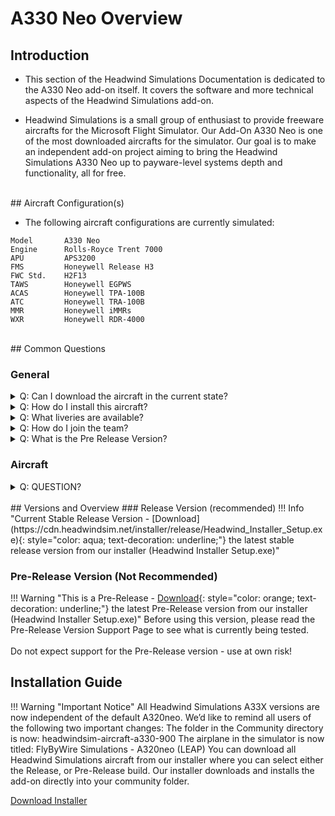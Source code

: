 # A330 Neo Overview

## Introduction

* This section of the Headwind Simulations Documentation is dedicated to the A330 Neo add-on itself. It covers the software and more technical aspects of the Headwind Simulations add-on.

* Headwind Simulations is a small group of enthusiast to provide freeware aircrafts for the Microsoft Flight Simulator. Our Add-On A330 Neo is one of the most downloaded aircrafts for the simulator. Our goal is to make an independent add-on project aiming to bring the Headwind Simulations A330 Neo up to payware-level systems depth and functionality, all for free.
<br>
## Aircraft Configuration(s)

* The following aircraft configurations are currently simulated:
```
Model       A330 Neo
Engine      Rolls-Royce Trent 7000
APU         APS3200
FMS         Honeywell Release H3
FWC Std.    H2F13
TAWS        Honeywell EGPWS
ACAS        Honeywell TPA-100B
ATC         Honeywell TRA-100B
MMR         Honeywell iMMRs
WXR         Honeywell RDR-4000
```
<br>
## Common Questions

### General

<details>
<summary>Q: Can I download the aircraft in the current state?</summary>
Yes, see Downloads Section.
</details>

<details>
<summary>Q: How do I install this aircraft?</summary>
Visit our Installation Guide Here (insert hyperlink at somepoint please and ty).
</details>

<details>
<summary>Q: What liveries are available?</summary>
Headwind Simulations provides our own branded livery as well as over 10 highyly detailed liverys in our livery pack found on our installer, Or alternatively download compatible liveries from Flightsim.to.
</details>

<details>
<summary>Q: How do I join the team?</summary>
Head over to the 'About Us' section and join our Discord to get started.
</details>

<details>
<summary>Q: What is the Pre Release Version?</summary>
Pre Release version include new features introduced by Headwind Simulations. Due to this some bugs/issues may occur when using our aircraft. It's important to understand that we are a small team, and that it takes time in order for us to ammend all of the bugs/issues, in order for the build to be ready for its stable release.
</details>

### Aircraft
<details>
<summary>Q: QUESTION?</summary>
ANSWER
</details>
<br>
## Versions and Overview
### Release Version (recommended)
!!! Info "Current Stable Release Version - [Download](https://cdn.headwindsim.net/installer/release/Headwind_Installer_Setup.exe){: style="color: aqua; text-decoration: underline;"} the latest stable release version from our installer (Headwind Installer Setup.exe)"

### Pre-Release Version (Not Recommended)
!!! Warning "This is a Pre-Release - [Download](https://cdn.headwindsim.net/installer/release/Headwind_Installer_Setup.exe){: style="color: orange; text-decoration: underline;"} the latest Pre-Release version from our installer (Headwind Installer Setup.exe)"
    Before using this version, please read the Pre-Release Version Support Page to see what is currently being tested. 
    <br><br>Do not expect support for the Pre-Release version - use at own risk!
<br>
## Installation Guide
!!! Warning "Important Notice" 
    All Headwind Simulations A33X versions are now independent of the default A320neo. We’d like to remind all users of the following two important changes: The folder in the Community directory is now: headwindsim-aircraft-a330-900 The airplane in the simulator is now titled: FlyByWire Simulations - A320neo (LEAP)
You can download all Headwind Simulations aircraft from our installer where you can select either the Release, or Pre-Release build. Our installer downloads and installs the add-on directly into your community folder.

<a class="md-button" href="https://cdn.headwindsim.net/installer/release/Headwind_Installer_Setup.exe" target="new">Download Installer</a>
